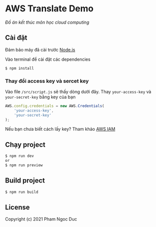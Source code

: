 # AWS Translate Demo
_Đồ án kết thúc môn học cloud computing_

## Cài đặt

Đảm bảo máy đã cài trước [Node.js](https://nodejs.org/en/)

Vào terminal để cài đặt các dependencies

``` bash
$ npm install
````

### Thay đổi access key và sercet key 
Vào file `/src/script.js` sẽ thấy dòng dưới đây. Thay `your-access-key` và `your-secret-key` bằng key của bạn
```javascript
AWS.config.credentials = new AWS.Credentials(
	'your-access-key',
	'your-secret-key'
);
```
Nếu bạn chưa biết cách lấy key? Tham khảo [AWS IAM](https://aws.amazon.com/vi/iam/)

## Chạy project

```bash
$ npm run dev
or
$ npm run preview
```

## Build project

```bash
$ npm run build
```

## License
Copyright (c) 2021 Pham Ngoc Duc